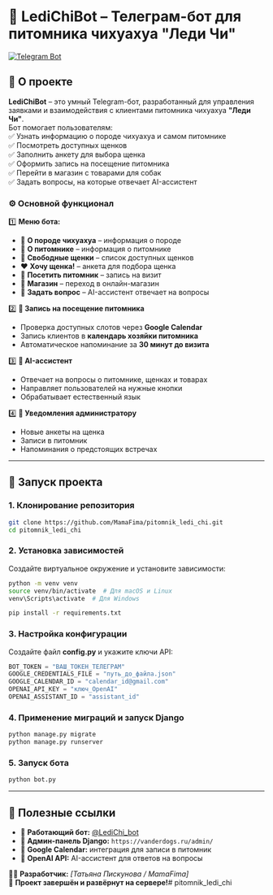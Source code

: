 # 🏡 **LediChiBot** – Телеграм-бот для питомника чихуахуа "Леди Чи"  
[![Telegram Bot](https://img.shields.io/badge/Telegram-Bot-blue?logo=telegram)](https://t.me/LediChi_bot)  

## **📌 О проекте**  
**LediChiBot** – это умный Telegram-бот, разработанный для управления заявками и взаимодействия с клиентами питомника чихуахуа **"Леди Чи"**.  
Бот помогает пользователям:  
✅ Узнать информацию о породе чихуахуа и самом питомнике  
✅ Посмотреть доступных щенков  
✅ Заполнить анкету для выбора щенка  
✅ Оформить запись на посещение питомника  
✅ Перейти в магазин с товарами для собак  
✅ Задать вопросы, на которые отвечает AI-ассистент  

### **⚙️ Основной функционал**  
1️⃣ **Меню бота:**  
   - 🐶 **О породе чихуахуа** – информация о породе  
   - 🏡 **О питомнике** – информация о питомнике  
   - 🐾 **Свободные щенки** – список доступных щенков  
   - ❤️ **Хочу щенка!** – анкета для подбора щенка  
   - 🏡 **Посетить питомник** – запись на визит  
   - 🛒 **Магазин** – переход в онлайн-магазин  
   - 💬 **Задать вопрос** – AI-ассистент отвечает на вопросы  

2️⃣ **📅 Запись на посещение питомника**  
   - Проверка доступных слотов через **Google Calendar**  
   - Запись клиентов в **календарь хозяйки питомника**  
   - Автоматическое напоминание за **30 минут до визита**  

3️⃣ **🤖 AI-ассистент**  
   - Отвечает на вопросы о питомнике, щенках и товарах  
   - Направляет пользователей на нужные кнопки  
   - Обрабатывает естественный язык  

4️⃣ **📩 Уведомления администратору**  
   - Новые анкеты на щенка  
   - Записи в питомник  
   - Напоминания о предстоящих встречах  

---

## **🚀 Запуск проекта**  
### **1. Клонирование репозитория**  
```sh
git clone https://github.com/MamaFima/pitomnik_ledi_chi.git
cd pitomnik_ledi_chi
```

### **2. Установка зависимостей**  
Создайте виртуальное окружение и установите зависимости:  
```sh
python -m venv venv
source venv/bin/activate  # Для macOS и Linux
venv\Scripts\activate  # Для Windows

pip install -r requirements.txt
```

### **3. Настройка конфигурации**  
Создайте файл **config.py** и укажите ключи API:  
```python
BOT_TOKEN = "ВАШ_ТОКЕН_ТЕЛЕГРАМ"
GOOGLE_CREDENTIALS_FILE = "путь_до_файла.json"
GOOGLE_CALENDAR_ID = "calendar_id@gmail.com"
OPENAI_API_KEY = "ключ_OpenAI"
OPENAI_ASSISTANT_ID = "assistant_id"
```

### **4. Применение миграций и запуск Django**  
```sh
python manage.py migrate
python manage.py runserver
```

### **5. Запуск бота**  
```sh
python bot.py
```

---

## **🔗 Полезные ссылки**  
- 📌 **Работающий бот:** [@LediChi_bot](https://t.me/LediChi_bot)  
- 🔧 **Админ-панель Django:** `https://vanderdogs.ru/admin/`  
- 📅 **Google Calendar:** интеграция для записи в питомник  
- 🤖 **OpenAI API:** AI-ассистент для ответов на вопросы  

👩‍💻 **Разработчик:** *[Татьяна Пискунова / MamaFima]*  
🚀 **Проект завершён и развёрнут на сервере!**# pitomnik_ledi_chi
 
